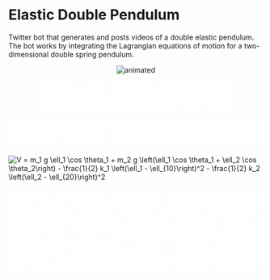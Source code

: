 # Elastic Double Pendulum

Twitter bot that generates and posts videos of a double elastic pendulum. The bot
works by integrating the Lagrangian equations of motion for a two-dimensional double
spring pendulum.

<p align="center">
  <img src="assets/sim.gif" alt="animated" />
</p>

<p align="center">
  <img src="assets/lagrangian.png" alt="animated" />
</p>

<p align="center">
  <img src="assets/kinetic.png" alt="animated" />
</p>

<img src="http://www.sciweavers.org/tex2img.php?eq=V%20%3D%20m_1%20g%20%5Cell_1%20%5Ccos%20%5Ctheta_1%20%2B%20m_2%20g%20%5Cleft%28%5Cell_1%20%5Ccos%20%5Ctheta_1%20%2B%20%5Cell_2%20%5Ccos%20%5Ctheta_2%5Cright%29%20-%20%5Cfrac%7B1%7D%7B2%7D%20k_1%20%5Cleft%28%5Cell_1%20-%20%5Cell_%7B10%7D%5Cright%29%5E2%20-%20%5Cfrac%7B1%7D%7B2%7D%20k_2%20%5Cleft%28%5Cell_2%20-%20%5Cell_%7B20%7D%5Cright%29%5E2&bc=Transparent&fc=White&im=png&fs=12&ff=modern&edit=0" align="center" border="0" alt="V = m_1 g \ell_1 \cos \theta_1 + m_2 g \left(\ell_1 \cos \theta_1 + \ell_2 \cos \theta_2\right) - \frac{1}{2} k_1 \left(\ell_1 - \ell_{10}\right)^2 - \frac{1}{2} k_2 \left(\ell_2 - \ell_{20}\right)^2" width="558" height="36" />
<p align="center">
  <img src="assets/euler-lagrange.png" alt="animated" />
</p>
